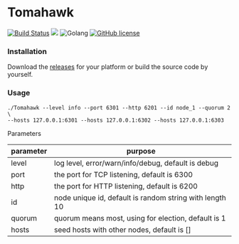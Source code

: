 # Tomahawk

[![Build Status](https://travis-ci.org/RitterHou/Tomahawk.svg?branch=master)](https://travis-ci.org/RitterHou/Tomahawk)
![](https://img.shields.io/github/tag/RitterHou/Tomahawk.svg)
![Golang](https://img.shields.io/badge/golang-1.12.5-blue.svg)
[![GitHub license](https://img.shields.io/github/license/RitterHou/Tomahawk)](https://github.com/RitterHou/Tomahawk/blob/master/LICENSE)

### Installation

Download the [releases](https://github.com/RitterHou/Tomahawk/releases/latest) for your platform or build the source code by yourself.

### Usage

    ./Tomahawk --level info --port 6301 --http 6201 --id node_1 --quorum 2 \
    --hosts 127.0.0.1:6301 --hosts 127.0.0.1:6302 --hosts 127.0.0.1:6303

Parameters

| parameter | purpose |
| --- | --- |
| level | log level, error/warn/info/debug, default is debug |
| port | the port for TCP listening, default is 6300 |
| http | the port for HTTP listening, default is 6200 |
| id | node unique id, default is random string with length 10 |
| quorum | quorum means most, using for election, default is 1 |
| hosts | seed hosts with other nodes, default is \[\] |
